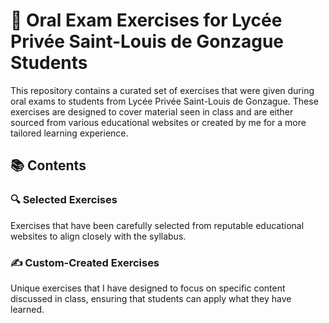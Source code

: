 # 📝 Oral Exam Exercises for Lycée Privée Saint-Louis de Gonzague Students
This repository contains a curated set of exercises that were given during oral exams to students from Lycée Privée Saint-Louis de Gonzague. These exercises are designed to cover material seen in class and are either sourced from various educational websites or created by me for a more tailored learning experience.

## 📚 Contents
### 🔍 Selected Exercises
Exercises that have been carefully selected from reputable educational websites to align closely with the syllabus.
### ✍️ Custom-Created Exercises
Unique exercises that I have designed to focus on specific content discussed in class, ensuring that students can apply what they have learned.
